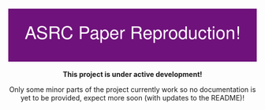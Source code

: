 <p align="center"><img src=".assets/ASRC_Paper_Reproduction.png"></p>

<p align="center"><b>This project is under active development!</b></p>
<p align="center">Only some minor parts of the project currently work so no documentation is yet to be provided, expect more soon (with updates to the README)!</p>
